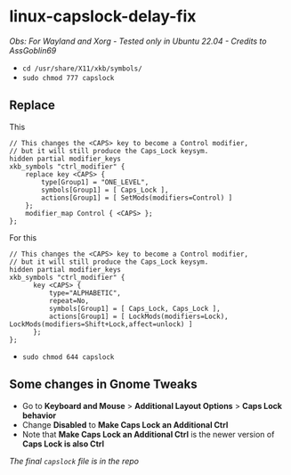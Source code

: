 # linux-capslock-delay-fix

*Obs: For Wayland and Xorg - Tested only in Ubuntu 22.04 - Credits to AssGoblin69*  

- `cd /usr/share/X11/xkb/symbols/`
- `sudo chmod 777 capslock`

## Replace

This
```
// This changes the <CAPS> key to become a Control modifier,
// but it will still produce the Caps_Lock keysym.
hidden partial modifier_keys
xkb_symbols "ctrl_modifier" {
    replace key <CAPS> {
        type[Group1] = "ONE_LEVEL",
        symbols[Group1] = [ Caps_Lock ],
        actions[Group1] = [ SetMods(modifiers=Control) ]
    };
    modifier_map Control { <CAPS> };
};
```

For this

```
// This changes the <CAPS> key to become a Control modifier,
// but it will still produce the Caps_Lock keysym.
hidden partial modifier_keys
xkb_symbols "ctrl_modifier" {
      key <CAPS> {
          type="ALPHABETIC",
          repeat=No,
          symbols[Group1] = [ Caps_Lock, Caps_Lock ],
          actions[Group1] = [ LockMods(modifiers=Lock), LockMods(modifiers=Shift+Lock,affect=unlock) ]
      };
};
```
- `sudo chmod 644 capslock`

## Some changes in Gnome Tweaks

- Go to **Keyboard and Mouse** > **Additional Layout Options** > **Caps Lock behavior**
- Change **Disabled** to **Make Caps Lock an Additional Ctrl**
- Note that **Make Caps Lock an Additional Ctrl** is the newer version of **Caps Lock is also Ctrl**

*The final `capslock` file is in the repo*
